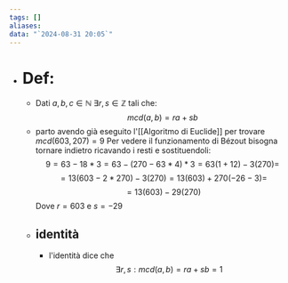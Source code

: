 ```yaml
---
tags: []
aliases: 
data: "`2024-08-31 20:05`"
---
```

- # Def:
	- Dati $a,b,c\in \mathbb{N}$  $\exists r,s\in \mathbb{Z}$ tali che:$$mcd(a,b)=ra+sb$$
	- parto avendo già eseguito l'[[Algoritmo di Euclide]] per trovare $mcd(603,207)=9$ Per vedere il funzionamento di Bézout bisogna tornare indietro ricavando i resti e sostituendoli:$$9=63-18*3=63-(270-63*4)*3=63(1+12)-3(270)=$$$$=13(603-2*270)-3(270)=13(603)+270(-26-3)=$$$$=13(603)-29(270)$$Dove $r=603$ e $s=-29$ 
	- ## identità
		- l'identità dice che $$\exists r,s:mcd(a,b)=ra+sb=1$$